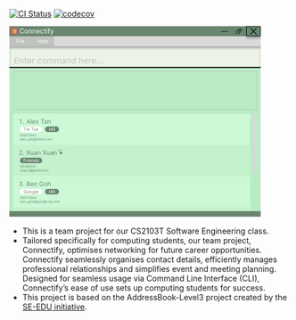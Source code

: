 [![CI Status](https://github.com/AY2324S2-CS2103T-F14-4/tp/workflows/Java%20CI/badge.svg)](https://github.com/AY2324S2-CS2103T-F14-4/tp/actions)
[![codecov](https://codecov.io/gh/AY2324S2-CS2103T-F14-4/tp/graph/badge.svg?token=3BJBAZ63W8)](https://codecov.io/gh/AY2324S2-CS2103T-F14-4/tp)

![Ui](docs/images/Ui.png)

* This is a team project for our CS2103T Software Engineering class.
* Tailored specifically for computing students, our team project, Connectify, 
optimises networking for future career opportunities. Connectify seamlessly 
organises contact details, efficiently manages professional relationships 
and simplifies event and meeting planning. Designed for seamless usage via 
Command Line Interface (CLI), Connectify’s ease of use sets up computing 
students for success.
* This project is based on the AddressBook-Level3 project created by the [SE-EDU initiative](https://se-education.org).
